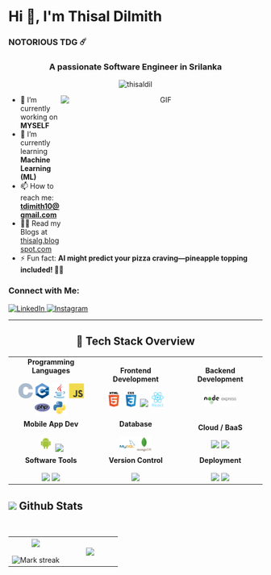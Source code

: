 # Hi 👋, I'm Thisal Dilmith
### NOTORIOUS TDG ☄️


<h3 align="center">A passionate Software Engineer in Srilanka</h3>

<p align="center"> <img src="https://komarev.com/ghpvc/?username=thisaldil&label=Profile%20views&color=0e75b6&style=flat" alt="thisaldil" /> </p>



<a target="_blank" align="center">
  <img align="right" top="500" height="300" width="400" alt="GIF" src="https://media.licdn.com/dms/image/v2/D5612AQHPo2XcY6F6qQ/article-cover_image-shrink_600_2000/article-cover_image-shrink_600_2000/0/1709671543058?e=2147483647&v=beta&t=a4rPwv4RtZzAdtxMCOnYldsqR05EbI_ssBJIH7vI8v8">
</a>




- 🔭 I’m currently working on **MYSELF**
- 🌱 I’m currently learning **Machine Learning (ML)**
- 📫 How to reach me: **tdimith10@gmail.com**
- 🕵️‍♂️ Read my Blogs at [thisalg.blogspot.com](https://thisalg.blogspot.com/)
- ⚡ Fun fact: **AI might predict your pizza craving—pineapple topping included! 🍕🤖**



### Connect with Me:
<p>
  <a href="https://linkedin.com/in/thisalgonsalkorala" target="_blank">
    <img src="https://raw.githubusercontent.com/rahuldkjain/github-profile-readme-generator/master/src/images/icons/Social/linked-in-alt.svg" alt="LinkedIn" height="30" width="40" />
  </a>
  <a href="https://instagram.com/dr.notorio.us" target="_blank">
    <img src="https://raw.githubusercontent.com/rahuldkjain/github-profile-readme-generator/master/src/images/icons/Social/instagram.svg" alt="Instagram" height="30" width="40" />
  </a>
</p>





---


<h2 align="center">🧰 Tech Stack Overview</h2>

<table align="center">
  <tr>
    <td align="center" width="250">
      <strong>Programming Languages</strong><br/><br/>
      <img src="https://raw.githubusercontent.com/devicons/devicon/master/icons/c/c-original.svg" width="30" />
      <img src="https://raw.githubusercontent.com/devicons/devicon/master/icons/cplusplus/cplusplus-original.svg" width="30" />
      <img src="https://raw.githubusercontent.com/devicons/devicon/master/icons/java/java-original.svg" width="30" />
      <img src="https://raw.githubusercontent.com/devicons/devicon/master/icons/javascript/javascript-original.svg" width="30" />
      <img src="https://raw.githubusercontent.com/devicons/devicon/master/icons/php/php-original.svg" width="30" />
      <img src="https://raw.githubusercontent.com/devicons/devicon/master/icons/python/python-original.svg" width="30" />
    </td>
    <td align="center" width="250">
      <strong>Frontend Development</strong><br/><br/>
      <img src="https://raw.githubusercontent.com/devicons/devicon/master/icons/html5/html5-original-wordmark.svg" width="30" />
      <img src="https://raw.githubusercontent.com/devicons/devicon/master/icons/css3/css3-original-wordmark.svg" width="30" />
      <img src="https://www.vectorlogo.zone/logos/tailwindcss/tailwindcss-icon.svg" width="30" />
      <img src="https://raw.githubusercontent.com/devicons/devicon/master/icons/react/react-original-wordmark.svg" width="30" />
    </td>
    <td align="center" width="250">
      <strong>Backend Development</strong><br/><br/>
      <img src="https://raw.githubusercontent.com/devicons/devicon/master/icons/nodejs/nodejs-original-wordmark.svg" width="30" />
      <img src="https://raw.githubusercontent.com/devicons/devicon/master/icons/express/express-original-wordmark.svg" width="30" />
    </td>
  </tr>

  <tr>
    <td align="center" width="250">
      <strong>Mobile App Dev</strong><br/><br/>
      <img src="https://raw.githubusercontent.com/devicons/devicon/master/icons/android/android-original-wordmark.svg" width="30" />
      <img src="https://www.vectorlogo.zone/logos/kotlinlang/kotlinlang-icon.svg" width="30" />
    </td>
    <td align="center" width="250">
      <strong>Database</strong><br/><br/>
      <img src="https://raw.githubusercontent.com/devicons/devicon/master/icons/mysql/mysql-original-wordmark.svg" width="30" />
      <img src="https://raw.githubusercontent.com/devicons/devicon/master/icons/mongodb/mongodb-original-wordmark.svg" width="30" />
    </td>
    <td align="center" width="250">
      <strong>Cloud / BaaS</strong><br/><br/>
      <img src="https://www.vectorlogo.zone/logos/google_cloud/google_cloud-icon.svg" width="30" />
      <img src="https://www.vectorlogo.zone/logos/firebase/firebase-icon.svg" width="30" />
    </td>
  </tr>

  <tr>
    <td align="center" width="250">
      <strong>Software Tools</strong><br/><br/>
      <img src="https://www.vectorlogo.zone/logos/figma/figma-icon.svg" width="30" />
      <img src="https://www.vectorlogo.zone/logos/getpostman/getpostman-icon.svg" width="30" />
    </td>
    <td align="center" width="250">
      <strong>Version Control</strong><br/><br/>
      <img src="https://www.vectorlogo.zone/logos/git-scm/git-scm-icon.svg" width="30" />
    </td>
    <td align="center" width="250">
      <strong>Deployment</strong><br/><br/>
      <img src="https://www.vectorlogo.zone/logos/vercel/vercel-icon.svg" width="30" />
      <img src="https://www.vectorlogo.zone/logos/render/render-icon.svg" width="30" />
    </td>
  </tr>
</table>




## <img src="https://media.giphy.com/media/iY8CRBdQXODJSCERIr/giphy.gif" width="35"><b> Github Stats </b>
<br>


<!--- stats & Trophy (start) -->
<p align="center">
  <!--- stats (start) -->
<table align="center">
<tr border="none">
<td width="50%" align="center">
  
  <img  align="center"  src="https://github-readme-stats.vercel.app/api?username=thisaldil&theme=dark&show_icons=true&count_private=true" />
  <br></br>
  <img  title="🔥 Get streak stats for your profile at git.io/streak-stats" alt="Mark streak" src="https://github-readme-streak-stats.herokuapp.com/?user=thisaldil&theme=dark&hide_border=false" /> 
</td>

<td width="50%" align="center">

  <img  align="center"  src="https://github-readme-stats.anuraghazra1.vercel.app/api/top-langs/?username=thisaldil&theme=dark&hide_border=false&no-bg=true&no-frame=true&langs_count=10"/>
  
  </td>
</tr>
</table>
<!--- stats (end) -->

</p>        
<!--- stats (end) -->
